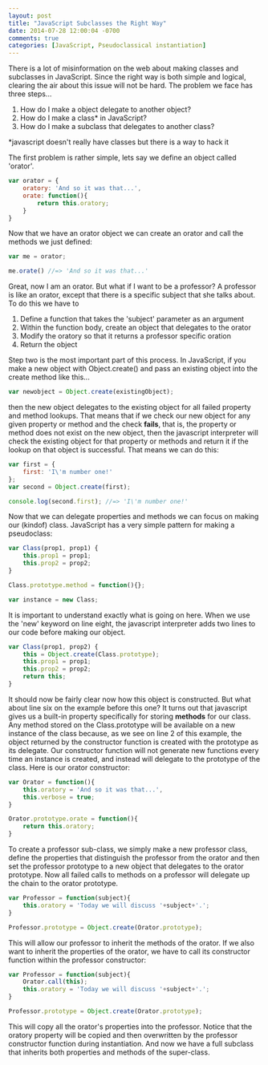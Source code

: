 ```yaml
---
layout: post
title: "JavaScript Subclasses the Right Way"
date: 2014-07-28 12:00:04 -0700
comments: true
categories: [JavaScript, Pseudoclassical instantiation]
---
```

There is a lot of misinformation on the web about making classes and subclasses in JavaScript. Since the right way is both simple and logical, clearing the air about this issue will not be hard. The problem we face has three steps...<!--more-->

1. How do I make a object delegate to another object?
1. How do I make a class* in JavaScript?
1. How do I make a subclass that delegates to another class?

*javascript doesn't really have classes but there is a way to hack it

The first problem is rather simple, lets say we define an object called 'orator'.

```javascript
var orator = {
	oratory: 'And so it was that...',
	orate: function(){
		return this.oratory;
	}
}
```
Now that we have an orator object we can create an orator and call the methods we just defined:
```javascript
var me = orator;

me.orate() //=> 'And so it was that...'
```
Great, now I am an orator. But what if I want to be a professor? A professor is like an orator, except that there is a specific subject that she talks about. To do this we have to

1. Define a function that takes the 'subject' parameter as an argument
1. Within the function body, create an object that delegates to the orator
1. Modify the oratory so that it returns a professor specific oration
1. Return the object

Step two is the most important part of this process. In JavaScript, if you make a new object with Object.create() and pass an existing object into the create method like this...
```javascript
var newobject = Object.create(existingObject);
```
then the new object delegates to the existing object for all failed property and method lookups. That means that if we check our new object for any given property or method and the check <strong>fails</strong>, that is, the property or method does not exist on the new object, then the javascript interpreter will check the existing object for that property or methods and return it if the lookup on that object is successful. That means we can do this:
```javascript
var first = {
	first: 'I\'m number one!'
};
var second = Object.create(first);

console.log(second.first); //=> 'I\'m number one!'
```
Now that we can delegate properties and methods we can focus on making our (kindof) class. JavaScript has a very simple pattern for making a pseudoclass:

```javascript
var Class(prop1, prop1) {
	this.prop1 = prop1;
	this.prop2 = prop2;
}

Class.prototype.method = function(){};

var instance = new Class;
```
It is important to understand exactly what is going on here. When we use the 'new' keyword on line eight, the javascript interpreter adds two lines to our code before making our object.
```javascript
var Class(prop1, prop2) {
	this = Object.create(Class.prototype);
	this.prop1 = prop1;
	this.prop2 = prop2;
	return this;
}
```
It should now be fairly clear now how this object is constructed. But what about line six on the example before this one? It turns out that javascript gives us a built-in property specifically for storing <strong>methods</strong> for our class. Any method stored on the Class.prototype will be available on a new instance of the class because, as we see on line 2 of this example, the object returned by the constructor function is created with the prototype as its delegate. Our constructor function will not generate new functions every time an instance is created, and instead will delegate to the prototype of the class. Here is our orator constructor:
```javascript
var Orator = function(){
	this.oratory = 'And so it was that...',
	this.verbose = true;
}

Orator.prototype.orate = function(){
	return this.oratory;
}

```
To create a professor sub-class, we simply make a new professor class, define the properties that distinguish the professor from the orator and then set the professor prototype to a new object that delegates to the orator prototype. Now all failed calls to methods on a professor will delegate up the chain to the orator prototype.

```javascript
var Professor = function(subject){
	this.oratory = 'Today we will discuss '+subject+'.';
}

Professor.prototype = Object.create(Orator.prototype);
```
This will allow our professor to inherit the methods of the orator. If we also want to inherit the properties of the orator, we have to call its constructor function within the professor constructor:
```javascript
var Professor = function(subject){
	Orator.call(this);
	this.oratory = 'Today we will discuss '+subject+'.';
}

Professor.prototype = Object.create(Orator.prototype);
```
This will copy all the orator's properties into the professor. Notice that the oratory property will be copied and then overwritten by the professor constructor function during instantiation. And now we have a full subclass that inherits both properties and methods of the super-class.